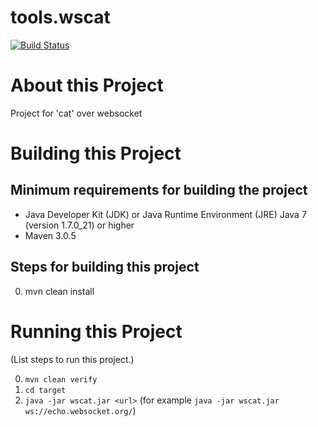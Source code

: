 # tools.wscat

[![Build Status][build-status-image]][build-status]

[build-status-image]: https://travis-ci.org/kaazing/tools.wscat.svg?branch=develop
[build-status]: https://travis-ci.org/kaazing/tools.wscat

# About this Project

Project for 'cat' over websocket 

# Building this Project

## Minimum requirements for building the project
* Java Developer Kit (JDK) or Java Runtime Environment (JRE) Java 7 (version 1.7.0_21) or higher
* Maven 3.0.5

## Steps for building this project
0. mvn clean install

# Running this Project

(List steps to run this project.)

0. `mvn clean verify`
1. `cd target` 
2. `java -jar wscat.jar <url>`  (for example `java -jar wscat.jar ws://echo.websocket.org/`)
